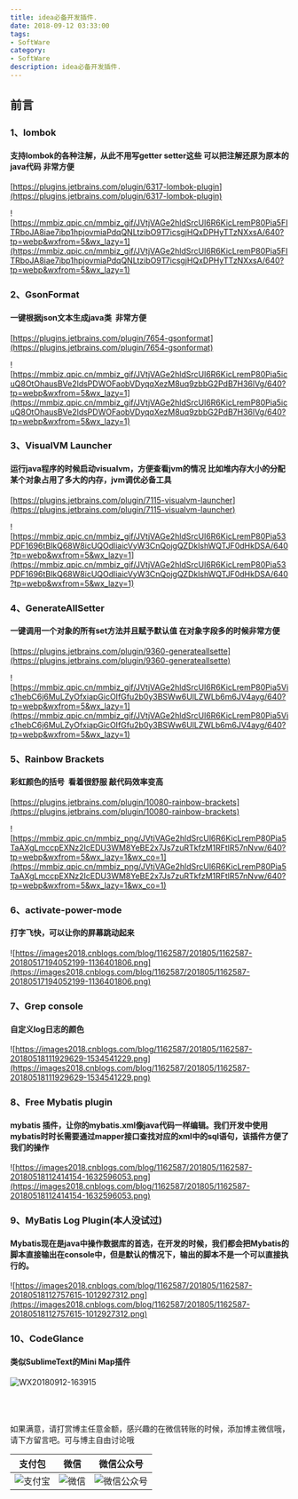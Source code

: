 ```yaml
---
title: idea必备开发插件.
date: 2018-09-12 03:33:00
tags: 
- SoftWare
category: 
- SoftWare
description: idea必备开发插件.
---
```

<!-- image url 
https://raw.githubusercontent.com/HealerJean123/HealerJean123.github.io/master/blogImages
　　首行缩进
<font color="red">  </font>
-->

## 前言

### 1、lombok

#### 支持lombok的各种注解，从此不用写getter setter这些 可以把注解还原为原本的java代码 非常方便


[https://plugins.jetbrains.com/plugin/6317-lombok-plugin](https://plugins.jetbrains.com/plugin/6317-lombok-plugin)


![https://mmbiz.qpic.cn/mmbiz_gif/JVtjVAGe2hldSrcUl6R6KicLremP80Pia5FITRboJA8iae7ibp1hpjovmiaPdqQNLtzibO9T7icsgjHQxDPHyTTzNXxsA/640?tp=webp&wxfrom=5&wx_lazy=1](https://mmbiz.qpic.cn/mmbiz_gif/JVtjVAGe2hldSrcUl6R6KicLremP80Pia5FITRboJA8iae7ibp1hpjovmiaPdqQNLtzibO9T7icsgjHQxDPHyTTzNXxsA/640?tp=webp&wxfrom=5&wx_lazy=1)


### 2、GsonFormat

#### 一键根据json文本生成java类  非常方便


[https://plugins.jetbrains.com/plugin/7654-gsonformat](https://plugins.jetbrains.com/plugin/7654-gsonformat)

![https://mmbiz.qpic.cn/mmbiz_gif/JVtjVAGe2hldSrcUl6R6KicLremP80Pia5icuQ8OtOhausBVe2ldsPDWOFaobVDyqqXezM8uq9zbbG2PdB7H36lVg/640?tp=webp&wxfrom=5&wx_lazy=1](https://mmbiz.qpic.cn/mmbiz_gif/JVtjVAGe2hldSrcUl6R6KicLremP80Pia5icuQ8OtOhausBVe2ldsPDWOFaobVDyqqXezM8uq9zbbG2PdB7H36lVg/640?tp=webp&wxfrom=5&wx_lazy=1)

### 3、VisualVM Launcher

#### 运行java程序的时候启动visualvm，方便查看jvm的情况 比如堆内存大小的分配某个对象占用了多大的内存，jvm调优必备工具

[https://plugins.jetbrains.com/plugin/7115-visualvm-launcher](https://plugins.jetbrains.com/plugin/7115-visualvm-launcher)

![https://mmbiz.qpic.cn/mmbiz_gif/JVtjVAGe2hldSrcUl6R6KicLremP80Pia53PDF1696tBIkQ68W8icUQOdliaicVyW3CnQojgQZDklshWQTJF0dHkDSA/640?tp=webp&wxfrom=5&wx_lazy=1](https://mmbiz.qpic.cn/mmbiz_gif/JVtjVAGe2hldSrcUl6R6KicLremP80Pia53PDF1696tBIkQ68W8icUQOdliaicVyW3CnQojgQZDklshWQTJF0dHkDSA/640?tp=webp&wxfrom=5&wx_lazy=1)

### 4、GenerateAllSetter

#### 一键调用一个对象的所有set方法并且赋予默认值 在对象字段多的时候非常方便


[https://plugins.jetbrains.com/plugin/9360-generateallsette](https://plugins.jetbrains.com/plugin/9360-generateallsette)

![https://mmbiz.qpic.cn/mmbiz_gif/JVtjVAGe2hldSrcUl6R6KicLremP80Pia5Vic1hebC6j6MuLZyOfxiapGicOIfGfu2b0y3BSWw6UlLZWLb6m6JV4ayg/640?tp=webp&wxfrom=5&wx_lazy=1](https://mmbiz.qpic.cn/mmbiz_gif/JVtjVAGe2hldSrcUl6R6KicLremP80Pia5Vic1hebC6j6MuLZyOfxiapGicOIfGfu2b0y3BSWw6UlLZWLb6m6JV4ayg/640?tp=webp&wxfrom=5&wx_lazy=1)


### 5、Rainbow Brackets

#### 彩虹颜色的括号  看着很舒服 敲代码效率变高


[https://plugins.jetbrains.com/plugin/10080-rainbow-brackets](https://plugins.jetbrains.com/plugin/10080-rainbow-brackets)

![https://mmbiz.qpic.cn/mmbiz_png/JVtjVAGe2hldSrcUl6R6KicLremP80Pia5TaAXgLmccpEXNz2IcEDU3WM8YeBE2x7Js7zuRTkfzM1RFtlR57nNvw/640?tp=webp&wxfrom=5&wx_lazy=1&wx_co=1](https://mmbiz.qpic.cn/mmbiz_png/JVtjVAGe2hldSrcUl6R6KicLremP80Pia5TaAXgLmccpEXNz2IcEDU3WM8YeBE2x7Js7zuRTkfzM1RFtlR57nNvw/640?tp=webp&wxfrom=5&wx_lazy=1&wx_co=1)



### 6、activate-power-mode

#### 打字飞快，可以让你的屏幕跳动起来
![https://images2018.cnblogs.com/blog/1162587/201805/1162587-20180517194052199-1136401806.png](https://images2018.cnblogs.com/blog/1162587/201805/1162587-20180517194052199-1136401806.png)


### 7、Grep console

#### 自定义log日志的颜色

![https://images2018.cnblogs.com/blog/1162587/201805/1162587-20180518111929629-1534541229.png](https://images2018.cnblogs.com/blog/1162587/201805/1162587-20180518111929629-1534541229.png)

### 8、Free Mybatis plugin

#### mybatis 插件，让你的mybatis.xml像java代码一样编辑。我们开发中使用mybatis时时长需要通过mapper接口查找对应的xml中的sql语句，该插件方便了我们的操作

![https://images2018.cnblogs.com/blog/1162587/201805/1162587-20180518112414154-1632596053.png](https://images2018.cnblogs.com/blog/1162587/201805/1162587-20180518112414154-1632596053.png)

### 9、MyBatis Log Plugin(本人没试过)

#### Mybatis现在是java中操作数据库的首选，在开发的时候，我们都会把Mybatis的脚本直接输出在console中，但是默认的情况下，输出的脚本不是一个可以直接执行的。

![https://images2018.cnblogs.com/blog/1162587/201805/1162587-20180518112757615-1012927312.png](https://images2018.cnblogs.com/blog/1162587/201805/1162587-20180518112757615-1012927312.png)

### 10、CodeGlance

#### 类似SublimeText的Mini Map插件 

![WX20180912-163915](https://raw.githubusercontent.com/HealerJean123/HealerJean123.github.io/master/blogImages/WX20180912-163915.png)








<br/><br/><br/>
如果满意，请打赏博主任意金额，感兴趣的在微信转账的时候，添加博主微信哦， 请下方留言吧。可与博主自由讨论哦

|支付包 | 微信|微信公众号|
|:-------:|:-------:|:------:|
|![支付宝](https://raw.githubusercontent.com/HealerJean123/HealerJean123.github.io/master/assets/img/tctip/alpay.jpg) | ![微信](https://raw.githubusercontent.com/HealerJean123/HealerJean123.github.io/master/assets/img/tctip/weixin.jpg)|![微信公众号](https://raw.githubusercontent.com/HealerJean123/HealerJean123.github.io/master/assets/img/my/qrcode_for_gh_a23c07a2da9e_258.jpg)|




<!-- Gitalk 评论 start  -->

<link rel="stylesheet" href="https://unpkg.com/gitalk/dist/gitalk.css">
<script src="https://unpkg.com/gitalk@latest/dist/gitalk.min.js"></script> 
<div id="gitalk-container"></div>    
 <script type="text/javascript">
    var gitalk = new Gitalk({
		clientID: `1d164cd85549874d0e3a`,
		clientSecret: `527c3d223d1e6608953e835b547061037d140355`,
		repo: `HealerJean123.github.io`,
		owner: 'HealerJean123',
		admin: ['HealerJean123'],
		id: 'AAAAAAAAAAAAAA',
    });
    gitalk.render('gitalk-container');
</script> 

<!-- Gitalk end -->

